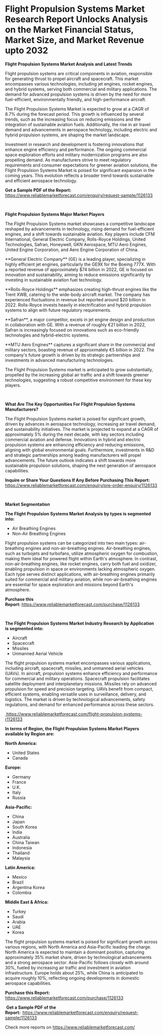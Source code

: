 <p><h1>Flight Propulsion Systems Market Research Report Unlocks Analysis on the Market Financial Status, Market Size, and Market Revenue upto 2032</h1></p><p><strong>Flight Propulsion Systems Market Analysis and Latest Trends</strong></p>
<p><p>Flight propulsion systems are critical components in aviation, responsible for generating thrust to propel aircraft and spacecraft. This market encompasses various technologies, including jet engines, rocket engines, and hybrid systems, serving both commercial and military applications. The demand for advanced propulsion systems is driven by the need for more fuel-efficient, environmentally friendly, and high-performance aircraft.</p><p>The Flight Propulsion Systems Market is expected to grow at a CAGR of 8.7% during the forecast period. This growth is influenced by several trends, such as the increasing focus on reducing emissions and the integration of sustainable aviation fuels. Additionally, the rise in air travel demand and advancements in aerospace technology, including electric and hybrid propulsion systems, are shaping the market landscape.</p><p>Investment in research and development is fostering innovations that enhance engine efficiency and performance. The ongoing commercial space exploration efforts and military modernization programs are also propelling demand. As manufacturers strive to meet regulatory requirements and consumer expectations for greener aviation solutions, the Flight Propulsion Systems Market is poised for significant expansion in the coming years. This evolution reflects a broader trend towards sustainable and efficient aerospace technology.</p></p>
<p><strong>Get a Sample PDF of the Report:&nbsp;</strong> <a href="https://www.reliablemarketforecast.com/enquiry/request-sample/1126133?utm_campaign=2276&utm_medium=2&utm_source=Github&utm_content=ia&utm_term=24022025&utm_id=flight-propulsion-systems">https://www.reliablemarketforecast.com/enquiry/request-sample/1126133</a></p>
<p>&nbsp;</p>
<p><strong>Flight Propulsion Systems Major Market Players</strong></p>
<p><p>The Flight Propulsion Systems market showcases a competitive landscape reshaped by advancements in technology, rising demand for fuel-efficient engines, and a shift towards sustainable aviation. Key players include CFM International, General Electric Company, Rolls-Royce Holdings, United Technologies, Safran, Honeywell, GKN Aerospace, MTU Aero Engines, United Engine Corporation, and Aero Engine Corporation of China.</p><p>**General Electric Company** (GE) is a leading player, specializing in highly efficient jet engines, particularly the GE9X for the Boeing 777X. With a reported revenue of approximately $74 billion in 2022, GE is focused on innovation and sustainability, aiming to reduce emissions significantly by investing in sustainable aviation fuel technology.</p><p>**Rolls-Royce Holdings** emphasizes creating high-thrust engines like the Trent XWB, catering to the wide-body aircraft market. The company has experienced fluctuations in revenue but reported around $20 billion in 2022. Rolls-Royce invests heavily in electrification and hybrid propulsion systems to align with future regulatory requirements.</p><p>**Safran**, a major competitor, excels in jet engine design and production in collaboration with GE. With a revenue of roughly €21 billion in 2022, Safran is increasingly focused on innovations such as eco-friendly technologies and hybrid-electric systems.</p><p>**MTU Aero Engines** captures a significant share in the commercial and military sectors, boasting revenue of approximately €5 billion in 2022. The company's future growth is driven by its strategic partnerships and investments in advanced manufacturing technologies.</p><p>The Flight Propulsion Systems market is anticipated to grow substantially, propelled by the increasing global air traffic and a shift towards greener technologies, suggesting a robust competitive environment for these key players.</p></p>
<p>&nbsp;</p>
<p><strong>What Are The Key Opportunities For Flight Propulsion Systems Manufacturers?</strong></p>
<p><p>The Flight Propulsion Systems market is poised for significant growth, driven by advances in aerospace technology, increasing air travel demand, and sustainability initiatives. The market is projected to expand at a CAGR of approximately 5% during the next decade, with key sectors including commercial aviation and defense. Innovations in hybrid and electric propulsion systems are enhancing efficiency and reducing emissions, aligning with global environmental goals. Furthermore, investments in R&D and strategic partnerships among leading manufacturers will propel advancements. The future outlook indicates a shift towards more sustainable propulsion solutions, shaping the next generation of aerospace capabilities.</p></p>
<p><strong>Inquire or Share Your Questions If Any Before Purchasing This Report:</strong> <a href="https://www.reliablemarketforecast.com/enquiry/pre-order-enquiry/1126133?utm_campaign=2276&utm_medium=2&utm_source=Github&utm_content=ia&utm_term=24022025&utm_id=flight-propulsion-systems">https://www.reliablemarketforecast.com/enquiry/pre-order-enquiry/1126133</a></p>
<p>&nbsp;</p>
<p><strong>Market Segmentation</strong></p>
<p><strong>The Flight Propulsion Systems Market Analysis by types is segmented into:</strong></p>
<p><ul><li>Air Breathing Engines</li><li>Non-Air Breathing Engines</li></ul></p>
<p><p>Flight propulsion systems can be categorized into two main types: air-breathing engines and non-air-breathing engines. Air-breathing engines, such as turbojets and turbofans, utilize atmospheric oxygen for combustion, making them ideal for powered flight within Earth's atmosphere. In contrast, non-air-breathing engines, like rocket engines, carry both fuel and oxidizer, enabling propulsion in space or environments lacking atmospheric oxygen. Each type serves distinct applications, with air-breathing engines primarily suited for commercial and military aviation, while non-air-breathing engines are essential for space exploration and missions beyond Earth's atmosphere.</p></p>
<p><strong>Purchase this Report:&nbsp;</strong><a href="https://www.reliablemarketforecast.com/purchase/1126133?utm_campaign=2276&utm_medium=2&utm_source=Github&utm_content=ia&utm_term=24022025&utm_id=flight-propulsion-systems">https://www.reliablemarketforecast.com/purchase/1126133</a></p>
<p>&nbsp;</p>
<p><strong>The Flight Propulsion Systems Market Industry Research by Application is segmented into:</strong></p>
<p><ul><li>Aircraft</li><li>Spacecraft</li><li>Missiles</li><li>Unmanned Aerial Vehicle</li></ul></p>
<p><p>The flight propulsion systems market encompasses various applications, including aircraft, spacecraft, missiles, and unmanned aerial vehicles (UAVs). In aircraft, propulsion systems enhance efficiency and performance for commercial and military operations. Spacecraft propulsion facilitates satellite deployment and interplanetary missions. Missiles rely on advanced propulsion for speed and precision targeting. UAVs benefit from compact, efficient systems, enabling versatile uses in surveillance, delivery, and logistics. The market is driven by technological advancements, safety regulations, and demand for enhanced performance across these sectors.</p></p>
<p><a href="https://www.reliablemarketforecast.com/flight-propulsion-systems-r1126133?utm_campaign=2276&utm_medium=2&utm_source=Github&utm_content=ia&utm_term=24022025&utm_id=flight-propulsion-systems">&nbsp;https://www.reliablemarketforecast.com/flight-propulsion-systems-r1126133</a></p>
<p><strong>In terms of Region, the Flight Propulsion Systems Market Players available by Region are:</strong></p>
<p>
    <p> <strong> North America: </strong>
        <ul>
            <li>United States</li>
            <li>Canada</li>
        </ul>
        </p> 
    <p> <strong> Europe: </strong>
        <ul>
            <li>Germany</li>
            <li>France</li>
            <li>U.K.</li>
            <li>Italy</li>
            <li>Russia</li>
        </ul>
        </p> 
    <p> <strong> Asia-Pacific: </strong>
        <ul>
            <li>China</li>
            <li>Japan</li>
            <li>South Korea</li>
            <li>India</li>
            <li>Australia</li>
            <li>China Taiwan</li>
            <li>Indonesia</li>
            <li>Thailand</li>
            <li>Malaysia</li>
        </ul>
        </p> 
    <p> <strong> Latin America: </strong>
        <ul>
            <li>Mexico</li>
            <li>Brazil</li>
            <li>Argentina Korea</li>
            <li>Colombia</li>
        </ul>
        </p> 
    <p> <strong> Middle East & Africa: </strong>
        <ul>
            <li>Turkey</li>
            <li>Saudi</li>
            <li>Arabia</li>
            <li>UAE</li>
            <li>Korea</li>
        </ul>
    </p>
    </p>
<p><p>The flight propulsion systems market is poised for significant growth across various regions, with North America and Asia-Pacific leading the charge. North America is expected to maintain a dominant position, capturing approximately 35% market share, driven by technological advancements and a strong aerospace sector. Asia-Pacific follows closely with around 30%, fueled by increasing air traffic and investment in aviation infrastructure. Europe holds about 25%, while China is anticipated to acquire roughly 10%, reflecting ongoing developments in domestic aerospace capabilities.</p></p>
<p><strong>Purchase this Report: </strong><a href="https://www.reliablemarketforecast.com/purchase/1126133?utm_campaign=2276&utm_medium=2&utm_source=Github&utm_content=ia&utm_term=24022025&utm_id=flight-propulsion-systems">https://www.reliablemarketforecast.com/purchase/1126133</a></p>
<p>&nbsp;<strong>Get a Sample PDF of the Report:&nbsp;&nbsp;</strong><a href="https://www.reliablemarketforecast.com/enquiry/request-sample/1126133?utm_campaign=2276&utm_medium=2&utm_source=Github&utm_content=ia&utm_term=24022025&utm_id=flight-propulsion-systems">https://www.reliablemarketforecast.com/enquiry/request-sample/1126133</a></p>
<p><strong></strong></p>
<p>Check more reports on <a href="https://www.reliablemarketforecast.com/?utm_campaign=2276&utm_medium=2&utm_source=Github&utm_content=ia&utm_term=24022025&utm_id=flight-propulsion-systems">https://www.reliablemarketforecast.com/</a></p>